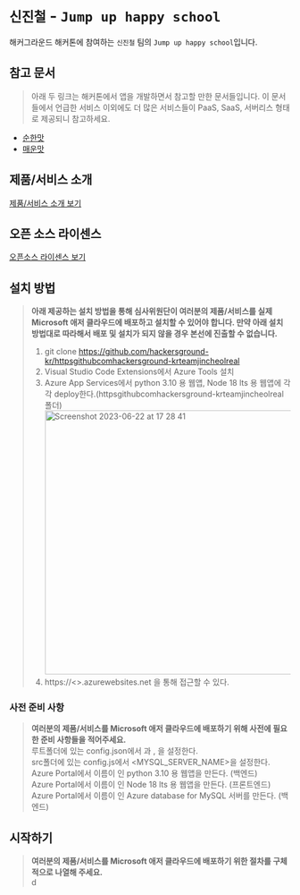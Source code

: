 # `신진철` - `Jump up happy school`

해커그라운드 해커톤에 참여하는 `신진철` 팀의 `Jump up happy school`입니다.

## 참고 문서

> 아래 두 링크는 해커톤에서 앱을 개발하면서 참고할 만한 문서들입니다. 이 문서들에서 언급한 서비스 이외에도 더 많은 서비스들이 PaaS, SaaS, 서버리스 형태로 제공되니 참고하세요.

- [순한맛](./REFERENCES_BASIC.md)
- [매운맛](./REFERENCES_ADVANCED.md)

## 제품/서비스 소개

<!-- 아래 링크는 지우지 마세요 -->
[제품/서비스 소개 보기](TOPIC.md)
<!-- 위 링크는 지우지 마세요 -->

## 오픈 소스 라이센스

<!-- 아래 링크는 지우지 마세요 -->
[오픈소스 라이센스 보기](./LICENSE)
<!-- 위 링크는 지우지 마세요 -->

## 설치 방법

> **아래 제공하는 설치 방법을 통해 심사위원단이 여러분의 제품/서비스를 실제 Microsoft 애저 클라우드에 배포하고 설치할 수 있어야 합니다. 만약 아래 설치 방법대로 따라해서 배포 및 설치가 되지 않을 경우 본선에 진출할 수 없습니다.**<br>
> 1. git clone https://github.com/hackersground-kr/httpsgithubcomhackersground-krteamjincheolreal<br>
> 2. Visual Studio Code Extensions에서 Azure Tools 설치<br>
> 3. Azure App Services에서 python 3.10 용 웹앱, Node 18 lts 용 웹앱에 각각 deploy한다.(httpsgithubcomhackersground-krteamjincheolreal 폴더)<br>
<img width="472" alt="Screenshot 2023-06-22 at 17 28 41" src="https://github.com/hackersground-kr/httpsgithubcomhackersground-krteamjincheolreal/assets/49835246/546dcd52-c6c7-4174-b08d-b574e0cc57da"><br>
> 4. https://<<react-server-name>>.azurewebsites.net 을 통해 접근할 수 있다.<br>


### 사전 준비 사항

> **여러분의 제품/서비스를 Microsoft 애저 클라우드에 배포하기 위해 사전에 필요한 준비 사항들을 적어주세요.**<br>
> 루트폴더에 있는 config.json에서 <mysql-server-name>과 <python-server-name>, <react-server-name>을 설정한다.<br>
> src폴더에 있는 config.js에서 <MYSQL_SERVER_NAME>을 설정한다.
> Azure Portal에서 이름이 <python-server-name>인 python 3.10 용 웹앱을 만든다. (백엔드)<br>
> Azure Portal에서 이름이 <react-server-name>인 Node 18 lts 용 웹앱을 만든다. (프론트엔드)<br>
> Azure Portal에서 이름이 <mysql-server-name>인 Azure database for MySQL 서버를 만든다. (백엔드)<br>

## 시작하기

> **여러분의 제품/서비스를 Microsoft 애저 클라우드에 배포하기 위한 절차를 구체적으로 나열해 주세요.**<br>
> d
